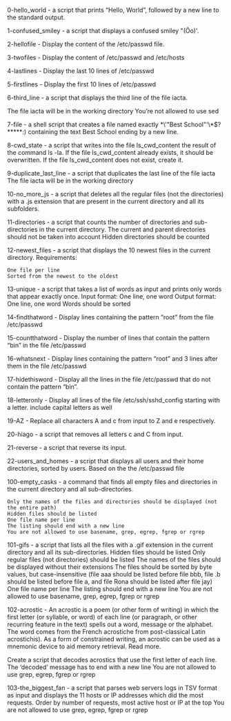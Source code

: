0-hello_world -  a script that prints “Hello, World”, followed by a new line to the standard output.

1-confused_smiley - a script that displays a confused smiley "(Ôo)'.

2-hellofile - Display the content of the /etc/passwd file.

3-twofiles - Display the content of /etc/passwd and /etc/hosts

4-lastlines - Display the last 10 lines of /etc/passwd

5-firstlines - Display the first 10 lines of /etc/passwd

6-third_line - a script that displays the third line of the file iacta.

The file iacta will be in the working directory
    You’re not allowed to use sed

7-file -  a shell script that creates a file named exactly \*\\'"Best School"\'\\*$\?\*\*\*\*\*:) containing the text Best School ending by a new line.

8-cwd_state - a script that writes into the file ls_cwd_content the result of the command ls -la. If the file ls_cwd_content already exists, it should be overwritten. If the file ls_cwd_content does not exist, create it.

9-duplicate_last_line - a script that duplicates the last line of the file iacta
    The file iacta will be in the working directory
    
10-no_more_js - a script that deletes all the regular files (not the directories) with a .js extension that are present in the current directory and all its subfolders.

11-directories - a script that counts the number of directories and sub-directories in the current directory.
    The current and parent directories should not be taken into account
    Hidden directories should be counted

12-newest_files - a script that displays the 10 newest files in the current directory.
Requirements:

    One file per line
    Sorted from the newest to the oldest

13-unique - a script that takes a list of words as input and prints only words that appear exactly once.
    Input format: One line, one word
    Output format: One line, one word
    Words should be sorted
    
14-findthatword - Display lines containing the pattern “root” from the file /etc/passwd

15-countthatword - Display the number of lines that contain the pattern “bin” in the file /etc/passwd

16-whatsnext - Display lines containing the pattern “root” and 3 lines after them in the file /etc/passwd

17-hidethisword - Display all the lines in the file /etc/passwd that do not contain the pattern “bin”.

18-letteronly - Display all lines of the file /etc/ssh/sshd_config starting with a letter.
    include capital letters as well
    
19-AZ - Replace all characters A and c from input to Z and e respectively.

20-hiago - a script that removes all letters c and C from input.

21-reverse - a script that reverse its input.

22-users_and_homes - a script that displays all users and their home directories, sorted by users.
    Based on the the /etc/passwd file
    
100-empty_casks - a command that finds all empty files and directories in the current directory and all sub-directories.

    Only the names of the files and directories should be displayed (not the entire path)
    Hidden files should be listed
    One file name per line
    The listing should end with a new line
    You are not allowed to use basename, grep, egrep, fgrep or rgrep


101-gifs - a script that lists all the files with a .gif extension in the current directory and all its sub-directories.
    Hidden files should be listed
    Only regular files (not directories) should be listed
    The names of the files should be displayed without their extensions
    The files should be sorted by byte values, but case-insensitive (file aaa should be listed before file bbb, file .b should be listed before file a, and file Rona 									should be listed after file jay)
    One file name per line
    The listing should end with a new line
    You are not allowed to use basename, grep, egrep, fgrep or rgrep

102-acrostic - An acrostic is a poem (or other form of writing) in which the first letter (or syllable, or word) of each line (or paragraph, or other recurring feature in the text) spells out a word, message or the alphabet. The word comes from the French acrostiche from post-classical Latin acrostichis). As a form of constrained writing, an acrostic can be used as a mnemonic device to aid memory retrieval. Read more.

Create a script that decodes acrostics that use the first letter of each line.
    The ‘decoded’ message has to end with a new line
    You are not allowed to use grep, egrep, fgrep or rgrep

103-the_biggest_fan - a script that parses web servers logs in TSV format as input and displays the 11 hosts or IP addresses which did the most requests.
    Order by number of requests, most active host or IP at the top
    You are not allowed to use grep, egrep, fgrep or rgrep

